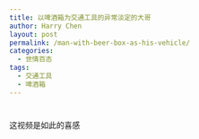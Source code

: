 ```yaml
---
title: 以啤酒箱为交通工具的异常淡定的大哥
author: Harry Chen
layout: post
permalink: /man-with-beer-box-as-his-vehicle/
categories:
  - 世情百态
tags:
  - 交通工具
  - 啤酒箱
---
```

# 

这视频是如此的喜感